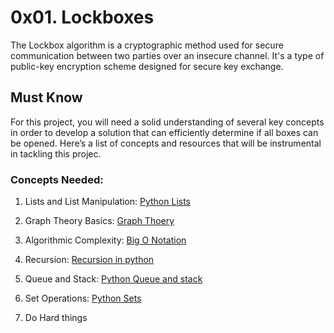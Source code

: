 # 0x01. Lockboxes

The Lockbox algorithm is a cryptographic method used for secure communication between two parties over an insecure channel. It's a type of public-key encryption scheme designed for secure key exchange.

## Must Know

For this project, you will need a solid understanding of several key concepts in order to develop a solution that can efficiently determine if all boxes can be opened. Here’s a list of concepts and resources that will be instrumental in tackling this projec.

### Concepts Needed:

1. Lists and List Manipulation: [Python Lists](https://docs.python.org/3/tutorial/datastructures.html)

2. Graph Theory Basics: [Graph Thoery](https://www.khanacademy.org/computing/computer-science/algorithms/graph-representation/a/representing-graphs)

3. Algorithmic Complexity: [Big O Notation](https://www.geeksforgeeks.org/asymptotic-notation-and-analysis-based-on-input-size-of-algorithms/)

4. Recursion: [Recursion in python](https://realpython.com/python-recursion/)

5. Queue and Stack: [Python Queue and stack](https://www.geeksforgeeks.org/queue-in-python/)

6. Set Operations: [Python Sets](https://docs.python.org/3/tutorial/datastructures.html#sets)

7. Do Hard things

